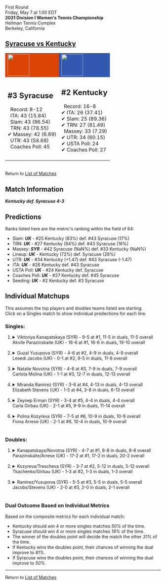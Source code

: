 First Round  
Friday, May 7 at 1:00 EDT  
**2021 Division I Women's Tennis Championship**  
Hellman Tennis Complex  
Berkeley, California  
## [Syracuse vs Kentucky](https://www.ncaa.com/game/5833649)  

<table><tr style="background-color: #d9d9d9 !important"><td style="background-color: #DC4405 !important"><img src="https://www.ncaa.com/sites/default/files/images/logos/schools/s/syracuse.70.png" width="70" height="70" /></td><td style="background-color: #3258AF !important"><img src="https://www.ncaa.com/sites/default/files/images/logos/schools/k/kentucky.70.png" width="70" height="70" /></td></tr><tr>
<td>  

<h2>#3 Syracuse</h2>  
&nbsp; Record: 8-12<br>  
&nbsp; ITA: 43 (15.84)<br>  
&nbsp; Slam: 43 (86.54)<br>  
&nbsp; TRN: 43 (78.55)<br>  
&#10004; Massey: 42 (6.69)<br>  
&nbsp; UTR: 43 (58.68)<br>  
&nbsp; Coaches Poll: 45<br>  
<br>  

</td>
<td>  

<h2>#2 Kentucky</h2>  
&nbsp; Record: 16-8<br>  
&#10004; ITA: 26 (37.41)<br>  
&#10004; Slam: 25 (89.36)<br>  
&#10004; TRN: 27 (81.49)<br>  
&nbsp; Massey: 33 (7.29)<br>  
&#10004; UTR: 34 (60.15)<br>  
&#10004; USTA Poll: 24<br>  
&#10004; Coaches Poll: 27<br>  
<br>  

</td>
</tr></table>  


<br>Return to [List of Matches](../index.md)  

## Match Information  
***Kentucky def. Syracuse 4-3***  

## Predictions  

Ranks listed here are the metric's ranking within the field of 64:  
- Slam: ***UK*** - #25 Kentucky (83%) def. #43 Syracuse (17%)  
- TRN: ***UK*** - #27 Kentucky (84%) def. #43 Syracuse (16%)  
- Massey: ***SYR*** - #42 Syracuse (NaN%) def. #33 Kentucky (NaN%)  
- Lineup: ***UK*** - Kentucky (72%) def. Syracuse (28%)  
- UTR: ***UK*** - #34 Kentucky (+1.47) def. #43 Syracuse (-1.47)  
- ITA: ***UK*** - #26 Kentucky def. #43 Syracuse  
- USTA Poll: ***UK*** - #24 Kentucky def. Syracuse  
- Coaches Poll: ***UK*** - #27 Kentucky def. #45 Syracuse  
- Seeding: ***UK*** - #2 Kentucky def. #3 Syracuse  

## Individual Matchups  
This assumes the top players and doubles teams listed are starting.  
Click on a Singles match to show individual predections for each line.  

### Singles:  

<ol>
<li><details>
<summary markdown="span">Viktoriya Kanapatskaya (SYR) - 9-5 at #1, 11-5 in duals, 11-5 overall<br>Akvile Parazinskaite (UK) - 16-6 at #1, 16-6 in duals, 19-10 overall</summary>
<h4>Predictions</h4><ul>
<li>Composite: <b><i>SYR</i></b> - Kanapatskaya (64%) def. Parazinskaite (36%)</li>  
<li>Slam: <b><i>SYR</i></b> - Kanapatskaya (65%) def. Parazinskaite (35%)</li>  
<li>TRN: <b><i>SYR</i></b> - Kanapatskaya (65%) def. Parazinskaite (35%)</li>  
<li>Massey: <b><i>SYR</i></b> - Kanapatskaya (NaN%) def. Parazinskaite (NaN%)</li>  
<li>UTR: <b><i>SYR</i></b> - Kanapatskaya (64%) def. Parazinskaite (36%)</li>  
<li>ITA: <b><i>SYR</i></b> - Kanapatskaya (30.96) def. Parazinskaite (0.00)</li>  
</ul>
</details>&nbsp;</li>
<li><details>
<summary markdown="span">Guzal Yusupova (SYR) - 4-6 at #2, 4-9 in duals, 4-9 overall<br>Lesedi Jacobs (UK) - 0-1 at #2, 9-5 in duals, 11-8 overall</summary>
<h4>Predictions</h4><ul>
<li>Composite: <b><i>UK</i></b> - Jacobs (77%) def. Yusupova (23%)</li>  
<li>Slam: <b><i>UK</i></b> - Jacobs (66%) def. Yusupova (34%)</li>  
<li>TRN: <b><i>UK</i></b> - Jacobs (76%) def. Yusupova (24%)</li>  
<li>Massey: <b><i>SYR</i></b> - Yusupova (NaN%) def. Jacobs (NaN%)</li>  
<li>UTR: <b><i>UK</i></b> - Jacobs (89%) def. Yusupova (11%)</li>  
<li>ITA: <b><i>UK</i></b> - Jacobs (5.00) def. Yusupova (4.12)</li>  
</ul>
</details>&nbsp;</li>
<li><details>
<summary markdown="span">Natalie Novotna (SYR) - 4-6 at #3, 7-9 in duals, 7-9 overall<br>Carlota Molina (UK) - 1-1 at #3, 12-7 in duals, 12-13 overall</summary>
<h4>Predictions</h4><ul>
<li>Composite: <b><i>UK</i></b> - Molina (72%) def. Novotna (28%)</li>  
<li>Slam: <b><i>UK</i></b> - Molina (67%) def. Novotna (33%)</li>  
<li>TRN: <b><i>UK</i></b> - Molina (73%) def. Novotna (27%)</li>  
<li>Massey: <b><i>SYR</i></b> - Novotna (NaN%) def. Molina (NaN%)</li>  
<li>UTR: <b><i>UK</i></b> - Molina (77%) def. Novotna (23%)</li>  
<li>ITA: <b><i>UK</i></b> - Molina (2.40) def. Novotna (2.02)</li>  
</ul>
</details>&nbsp;</li>
<li><details>
<summary markdown="span">Miranda Ramirez (SYR) - 3-6 at #4, 4-13 in duals, 4-13 overall<br>Elizabeth Stevens (UK) - 1-5 at #4, 3-8 in duals, 6-13 overall</summary>
<h4>Predictions</h4><ul>
<li>Composite: <b><i>UK</i></b> - Stevens (55%) def. Ramirez (45%)</li>  
<li>Slam: <b><i>UK</i></b> - Stevens (59%) def. Ramirez (41%)</li>  
<li>TRN: <b><i>UK</i></b> - Stevens (65%) def. Ramirez (35%)</li>  
<li>Massey: <b><i>SYR</i></b> - Ramirez (NaN%) def. Stevens (NaN%)</li>  
<li>UTR: <b><i>SYR</i></b> - Ramirez (57%) def. Stevens (43%)</li>  
</ul>
</details>&nbsp;</li>
<li><details>
<summary markdown="span">Zeynep Erman (SYR) - 3-4 at #5, 4-4 in duals, 4-4 overall<br>Carla Girbau (UK) - 2-1 at #5, 9-9 in duals, 11-14 overall</summary>
<h4>Predictions</h4><ul>
<li>Composite: <b><i>UK</i></b> - Girbau (66%) def. Erman (34%)</li>  
<li>Slam: <b><i>UK</i></b> - Girbau (64%) def. Erman (36%)</li>  
<li>TRN: <b><i>UK</i></b> - Girbau (61%) def. Erman (39%)</li>  
<li>Massey: <b><i>SYR</i></b> - Erman (NaN%) def. Girbau (NaN%)</li>  
<li>UTR: <b><i>UK</i></b> - Girbau (74%) def. Erman (26%)</li>  
<li>ITA: <b><i>SYR</i></b> - Erman (1.82) def. Girbau (0.00)</li>  
</ul>
</details>&nbsp;</li>
<li><details>
<summary markdown="span">Polina Kozyreva (SYR) - 7-5 at #6, 10-9 in duals, 10-9 overall<br>Fiona Arrese (UK) - 2-1 at #6, 10-4 in duals, 10-9 overall</summary>
<h4>Predictions</h4><ul>
<li>Composite: <b><i>SYR</i></b> - Kozyreva (60%) def. Arrese (40%)</li>  
<li>Slam: <b><i>UK</i></b> - Arrese (60%) def. Kozyreva (40%)</li>  
<li>TRN: <b><i>UK</i></b> - Arrese (57%) def. Kozyreva (43%)</li>  
<li>Massey: <b><i>SYR</i></b> - Kozyreva (NaN%) def. Arrese (NaN%)</li>  
<li>UTR: <b><i>SYR</i></b> - Kozyreva (100%) def. Arrese (0%)</li>  
<li>ITA: <b><i>SYR</i></b> - Kozyreva (1.79) def. Arrese (1.49)</li>  
</ul>
</details>&nbsp;</li>
</ol>

### Doubles:  

<ol>
<li><details>
<summary markdown="span">Kanapatskaya/Novotna (SYR) - 4-7 at #1, 8-8 in duals, 8-8 overall<br>Parazinskaite/Arrese (UK) - 17-2 at #1, 17-2 in duals, 20-2 overall</summary>
<br>Sorry, we don't have any metrics for this match
</details>&nbsp;</li>
<li><details>
<summary markdown="span">Kozyreva/Trescheva (SYR) - 3-7 at #2, 5-12 in duals, 5-12 overall<br>Tkachenko/Girbau (UK) - 1-3 at #2, 1-3 in duals, 1-3 overall</summary>
<br>Sorry, we don't have any metrics for this match
</details>&nbsp;</li>
<li><details>
<summary markdown="span">Ramirez/Yusupova (SYR) - 5-5 at #3, 5-5 in duals, 5-5 overall<br>Jacobs/Stevens (UK) - 2-0 at #3, 2-0 in duals, 2-1 overall</summary>
<br>Sorry, we don't have any metrics for this match
</details>&nbsp;</li>
</ol>

### Dual Outcome Based on Individual Metrics  
  
Based on the composite metrics for each individual match:  
- Kentucky should win 4 or more singles matches _50%_ of the time.  
- Syracuse should win 4 or more singles matches _19%_ of the time.  
- The winner of the doubles point will decide the match the other _31%_ of the time.  
- If Kentucky wins the doubles point, their chances of winning the dual improve to _81%_.  
- If Syracuse wins the doubles point, their chances of winning the dual improve to _50%_.  
  
------

Return to [List of Matches](../index.md)  
